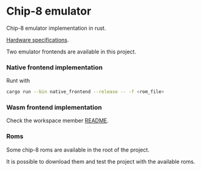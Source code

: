 # Chip-8 emulator

Chip-8 emulator implementation in rust.

[Hardware specifications](http://devernay.free.fr/hacks/chip8/C8TECH10.HTM#3.1).

Two emulator frontends are available in this project.

### Native frontend implementation

Runt with
```bash
cargo run --bin native_frontend --release -- -f <rom_file>
```

### Wasm frontend implementation

Check the workspace member [README](/wasm_frontend/README.md).


### Roms

Some chip-8 roms are available in the root of the project.

It is possible to download them and test the project with the available roms.